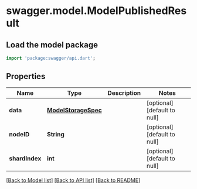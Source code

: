 # swagger.model.ModelPublishedResult

## Load the model package
```dart
import 'package:swagger/api.dart';
```

## Properties
Name | Type | Description | Notes
------------ | ------------- | ------------- | -------------
**data** | [**ModelStorageSpec**](ModelStorageSpec.md) |  | [optional] [default to null]
**nodeID** | **String** |  | [optional] [default to null]
**shardIndex** | **int** |  | [optional] [default to null]

[[Back to Model list]](../README.md#documentation-for-models) [[Back to API list]](../README.md#documentation-for-api-endpoints) [[Back to README]](../README.md)

